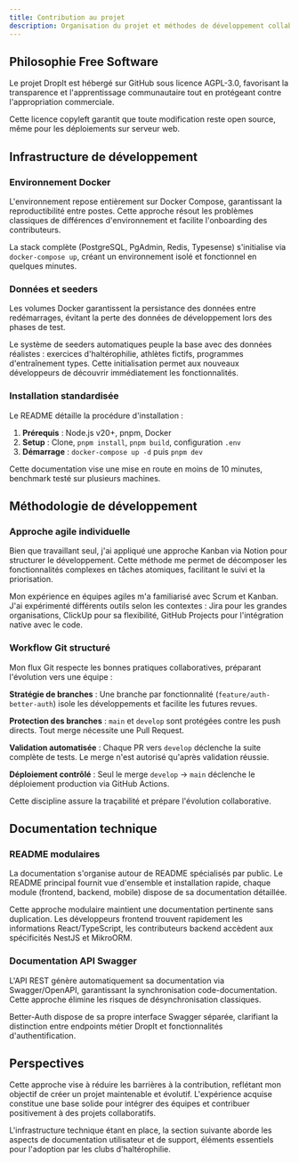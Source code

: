 ```yaml
---
title: Contribution au projet
description: Organisation du projet et méthodes de développement collaboratif
---
```


## Philosophie Free Software

Le projet DropIt est hébergé sur GitHub sous licence AGPL-3.0, favorisant la transparence et l'apprentissage communautaire tout en protégeant contre l'appropriation commerciale.

Cette licence copyleft garantit que toute modification reste open source, même pour les déploiements sur serveur web.

## Infrastructure de développement

### Environnement Docker

L'environnement repose entièrement sur Docker Compose, garantissant la reproductibilité entre postes. Cette approche résout les problèmes classiques de différences d'environnement et facilite l'onboarding des contributeurs.

La stack complète (PostgreSQL, PgAdmin, Redis, Typesense) s'initialise via `docker-compose up`, créant un environnement isolé et fonctionnel en quelques minutes.

### Données et seeders

Les volumes Docker garantissent la persistance des données entre redémarrages, évitant la perte des données de développement lors des phases de test.

Le système de seeders automatiques peuple la base avec des données réalistes : exercices d'haltérophilie, athlètes fictifs, programmes d'entraînement types. Cette initialisation permet aux nouveaux développeurs de découvrir immédiatement les fonctionnalités.

### Installation standardisée

Le README détaille la procédure d'installation :

1. **Prérequis** : Node.js v20+, pnpm, Docker
2. **Setup** : Clone, `pnpm install`, `pnpm build`, configuration `.env`
3. **Démarrage** : `docker-compose up -d` puis `pnpm dev`

Cette documentation vise une mise en route en moins de 10 minutes, benchmark testé sur plusieurs machines.

## Méthodologie de développement

### Approche agile individuelle

Bien que travaillant seul, j'ai appliqué une approche Kanban via Notion pour structurer le développement. Cette méthode me permet de décomposer les fonctionnalités complexes en tâches atomiques, facilitant le suivi et la priorisation.

Mon expérience en équipes agiles m'a familiarisé avec Scrum et Kanban. J'ai expérimenté différents outils selon les contextes : Jira pour les grandes organisations, ClickUp pour sa flexibilité, GitHub Projects pour l'intégration native avec le code.

### Workflow Git structuré

Mon flux Git respecte les bonnes pratiques collaboratives, préparant l'évolution vers une équipe :

**Stratégie de branches** : Une branche par fonctionnalité (`feature/auth-better-auth`) isole les développements et facilite les futures revues.

**Protection des branches** : `main` et `develop` sont protégées contre les push directs. Tout merge nécessite une Pull Request.

**Validation automatisée** : Chaque PR vers `develop` déclenche la suite complète de tests. Le merge n'est autorisé qu'après validation réussie.

**Déploiement contrôlé** : Seul le merge `develop` → `main` déclenche le déploiement production via GitHub Actions.

Cette discipline assure la traçabilité et prépare l'évolution collaborative.

## Documentation technique

### README modulaires

La documentation s'organise autour de README spécialisés par public. Le README principal fournit vue d'ensemble et installation rapide, chaque module (frontend, backend, mobile) dispose de sa documentation détaillée.

Cette approche modulaire maintient une documentation pertinente sans duplication. Les développeurs frontend trouvent rapidement les informations React/TypeScript, les contributeurs backend accèdent aux spécificités NestJS et MikroORM.

### Documentation API Swagger

L'API REST génère automatiquement sa documentation via Swagger/OpenAPI, garantissant la synchronisation code-documentation. Cette approche élimine les risques de désynchronisation classiques.

Better-Auth dispose de sa propre interface Swagger séparée, clarifiant la distinction entre endpoints métier DropIt et fonctionnalités d'authentification.

## Perspectives

Cette approche vise à réduire les barrières à la contribution, reflétant mon objectif de créer un projet maintenable et évolutif. L'expérience acquise constitue une base solide pour intégrer des équipes et contribuer positivement à des projets collaboratifs.

L'infrastructure technique étant en place, la section suivante aborde les aspects de documentation utilisateur et de support, éléments essentiels pour l'adoption par les clubs d'haltérophilie. 

